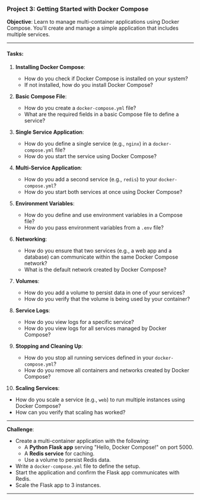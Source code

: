 ### **Project 3: Getting Started with Docker Compose**  
**Objective**: Learn to manage multi-container applications using Docker Compose. You'll create and manage a simple application that includes multiple services.  

---

#### **Tasks**:

1. **Installing Docker Compose**:  
   - How do you check if Docker Compose is installed on your system?  
   - If not installed, how do you install Docker Compose?  

2. **Basic Compose File**:  
   - How do you create a `docker-compose.yml` file?  
   - What are the required fields in a basic Compose file to define a service?  

3. **Single Service Application**:  
   - How do you define a single service (e.g., `nginx`) in a `docker-compose.yml` file?  
   - How do you start the service using Docker Compose?  

4. **Multi-Service Application**:  
   - How do you add a second service (e.g., `redis`) to your `docker-compose.yml`?  
   - How do you start both services at once using Docker Compose?  

5. **Environment Variables**:  
   - How do you define and use environment variables in a Compose file?  
   - How do you pass environment variables from a `.env` file?  

6. **Networking**:  
   - How do you ensure that two services (e.g., a web app and a database) can communicate within the same Docker Compose network?  
   - What is the default network created by Docker Compose?  

7. **Volumes**:  
   - How do you add a volume to persist data in one of your services?  
   - How do you verify that the volume is being used by your container?  

8. **Service Logs**:  
   - How do you view logs for a specific service?  
   - How do you view logs for all services managed by Docker Compose?  

9. **Stopping and Cleaning Up**:  
   - How do you stop all running services defined in your `docker-compose.yml`?  
   - How do you remove all containers and networks created by Docker Compose?  

10. **Scaling Services**:  
   - How do you scale a service (e.g., `web`) to run multiple instances using Docker Compose?  
   - How can you verify that scaling has worked?  

---

**Challenge**:  
- Create a multi-container application with the following:  
  - A **Python Flask app** serving "Hello, Docker Compose!" on port 5000.  
  - A **Redis service** for caching.  
  - Use a volume to persist Redis data.  
- Write a `docker-compose.yml` file to define the setup.  
- Start the application and confirm the Flask app communicates with Redis.  
- Scale the Flask app to 3 instances.  

--- 
